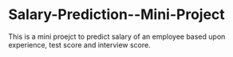 # Salary-Prediction--Mini-Project

This is a mini proejct to predict salary of an employee based upon experience, test score and interview score. 
